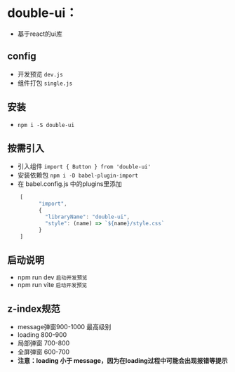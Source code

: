# double-ui：
- 基于react的ui库

## config
- 开发预览 `dev.js`
- 组件打包 `single.js`


## 安装
- `npm i -S double-ui`

## 按需引入
- 引入组件 `import { Button } from 'double-ui'`
- 安装依赖包   `npm i -D babel-plugin-import`
- 在 babel.config.js 中的plugins里添加
```js
    [
          "import",
          {
            "libraryName": "double-ui",
            "style": (name) => `${name}/style.css`
          }
    ]
```

## 启动说明
- npm run dev ` 启动开发预览 `
- npm run vite ` 启动开发预览 `

## z-index规范
- message弹窗900-1000 最高级别
- loading 800-900
- 局部弹窗 700-800
- 全屏弹窗 600-700
- **注意：loading 小于 message，因为在loading过程中可能会出现报错等提示**
    
